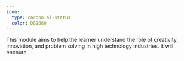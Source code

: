 ```yaml
---
icon:
  type: carbon:ai-status
  color: D81B60
---
```


This module aims to help the learner understand the role of creativity, innovation, and problem solving in high technology industries. It will encoura ... 
